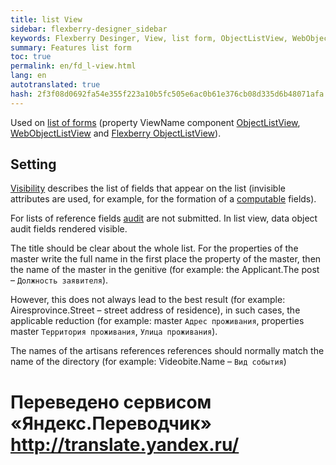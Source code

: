 ```yaml
--- 
title: list View 
sidebar: flexberry-designer_sidebar 
keywords: Flexberry Desinger, View, list form, ObjectListView, WebObjectListView, list, view 
summary: Features list form 
toc: true 
permalink: en/fd_l-view.html 
lang: en 
autotranslated: true 
hash: 2f3f08d0692fa54e355f223a10b5fc505e6ac0b61e376cb08d335d6b48071afa 
--- 
```



Used on [list of forms](fd_listform.html) (property ViewName component [ObjectListView](fw_objectlistview.html), [WebObjectListView](fa_web-object-list-view.html) and [Flexberry ObjectListView](ef_object-list-view.html)). 

## Setting 

[Visibility](fd_hidden-properties-view.html) describes the list of fields that appear on the list (invisible attributes are used, for example, for the formation of a [computable](fo_not-stored-attributes.html) fields). 

For lists of reference fields [audit](efs_audit.html) are not submitted. In list view, data object audit fields rendered visible. 

The title should be clear about the whole list. For the properties of the master write the full name in the first place the property of the master, then the name of the master in the genitive (for example: the Applicant.The post – `Должность заявителя`). 

However, this does not always lead to the best result (for example: Airesprovince.Street – street address of residence), in such cases, the applicable reduction (for example: master `Адрес проживания`, properties master `Территория проживания`, `Улица проживания`). 

The names of the artisans references references should normally match the name of the directory (for example: Videobite.Name – `Вид события`) 



 # Переведено сервисом «Яндекс.Переводчик» http://translate.yandex.ru/
